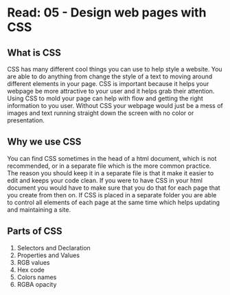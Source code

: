 # Read: 05 - Design web pages with CSS
## What is CSS
CSS has many different cool things you can use to help style a website. You are able to do anything from change the style of a text to moving around different elements in your page. CSS is important because it helps your webpage be more attractive to your user and it helps grab their attention. Using CSS to mold your page can help with flow and getting the right information to you user. Without CSS your webpage would just be a mess of images and text running straight down the screen with no color or presentation.
## Why we use CSS
You can find CSS sometimes in the head of a html document, which is not recommended, or in a separate file which is the more common practice. The reason you should keep it in a separate file is that it make it easier to edit and keeps your code clean. If you were to have CSS in your html document you would have to make sure that you do that for each page that you create from then on. If CSS is placed in a separate folder you are able to control all elements of each page at the same time which helps updating and maintaining a site.

## Parts of CSS
1. Selectors and Declaration
2. Properties and Values
3. RGB values 
4. Hex code
5. Colors names
6. RGBA opacity